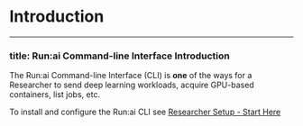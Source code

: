 # Introduction

***

### title: Run:ai Command-line Interface Introduction

The Run:ai Command-line Interface (CLI) is **one** of the ways for a Researcher to send deep learning workloads, acquire GPU-based containers, list jobs, etc.

To install and configure the Run:ai CLI see [Researcher Setup - Start Here](broken-reference)
